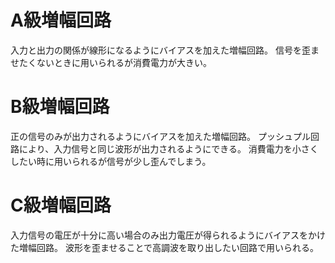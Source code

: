 # A級増幅回路
入力と出力の関係が線形になるようにバイアスを加えた増幅回路。
信号を歪ませたくないときに用いられるが消費電力が大きい。

# B級増幅回路
正の信号のみが出力されるようにバイアスを加えた増幅回路。
プッシュプル回路により、入力信号と同じ波形が出力されるようにできる。
消費電力を小さくしたい時に用いられるが信号が少し歪んでしまう。

# C級増幅回路
入力信号の電圧が十分に高い場合のみ出力電圧が得られるようにバイアスをかけた増幅回路。
波形を歪ませることで高調波を取り出したい回路で用いられる。
